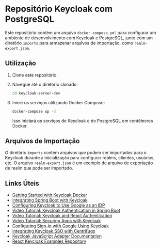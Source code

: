 # Repositório Keycloak com PostgreSQL

Este repositório contém um arquivo `docker-compose.yml` para configurar um ambiente de desenvolvimento com Keycloak e PostgreSQL, junto com um diretório `imports` para armazenar arquivos de importação, como `realm-export.json`.

## Utilização

1. Clone este repositório:

2. Navegue até o diretório clonado:

   ```bash
   cd keycloak-server-dev
   ```

3. Inicie os serviços utilizando Docker Compose:

   ```bash
   docker-compose up -d
   ```

   Isso iniciará os serviços do Keycloak e do PostgreSQL em contêineres Docker.

## Arquivos de Importação

O diretório `imports` contém arquivos que podem ser importados para o Keycloak durante a inicialização para configurar realms, clientes, usuários, etc. O arquivo `realm-export.json` é um exemplo de arquivo de exportação de realm que pode ser importado.

## Links Úteis

- [Getting Started with Keycloak Docker](https://www.keycloak.org/getting-started/getting-started-docker#_secure_the_first_application)
- [Integrating Spring Boot with Keycloak](https://www.baeldung.com/spring-boot-keycloak)
- [Configuring Keycloak to Use Google as an IDP](https://medium.com/codeshakeio/configure-keycloak-to-use-google-as-an-idp-4e3c59583345)
- [Video Tutorial: Keycloak Authentication in Spring Boot](https://www.youtube.com/watch?v=yUrfBrSkWLg)
- [Video Tutorial: Keycloak and React Authentication](https://www.youtube.com/watch?v=rgcHXpxxaZ0)
- [Video Tutorial: Securing Apps with Keycloak](https://www.youtube.com/watch?v=wgdo5I53GQo&t=1765s)
- [Configuring Sign-in with Google Using Keycloak](https://keycloakthemes.com/blog/how-to-setup-sign-in-with-google-using-keycloak)
- [Integrating Keycloak SSO with Centrifugo](https://centrifugal.dev/blog/2023/03/31/keycloak-sso-centrifugo)
- [Keycloak JavaScript Adapter Documentation](https://www.keycloak.org/docs/latest/securing_apps/index.html#_javascript_adapter)
- [React Keycloak Examples Repository](https://github.com/react-keycloak/react-keycloak-examples/tree/master)